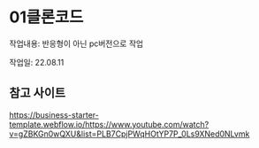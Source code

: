 # 01클론코드

작업내용: 반응형이 아닌 pc버전으로 작업

작업일: 22.08.11

## 참고 사이트

https://business-starter-template.webflow.io/https://www.youtube.com/watch?v=gZBKGn0wQXU&list=PLB7CpjPWqHOtYP7P_0Ls9XNed0NLvmk
